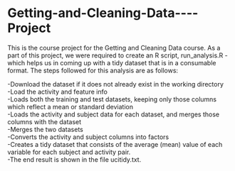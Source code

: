 # Getting-and-Cleaning-Data----Project

This is the course project for the Getting and Cleaning Data course. As a part of this project, we were required to create an R script, run_analysis.R - which helps us in coming up with a tidy dataset that is in a consumable format. The steps followed for this analysis are as follows:

-Download the dataset if it does not already exist in the working directory </br>
-Load the activity and feature info <br />
-Loads both the training and test datasets, keeping only those columns which reflect a mean or standard deviation<br />
-Loads the activity and subject data for each dataset, and merges those columns with the dataset<br />
-Merges the two datasets<br />
-Converts the activity and subject columns into factors<br />
-Creates a tidy dataset that consists of the average (mean) value of each variable for each subject and activity pair.<br />
-The end result is shown in the file ucitidy.txt.<br />

